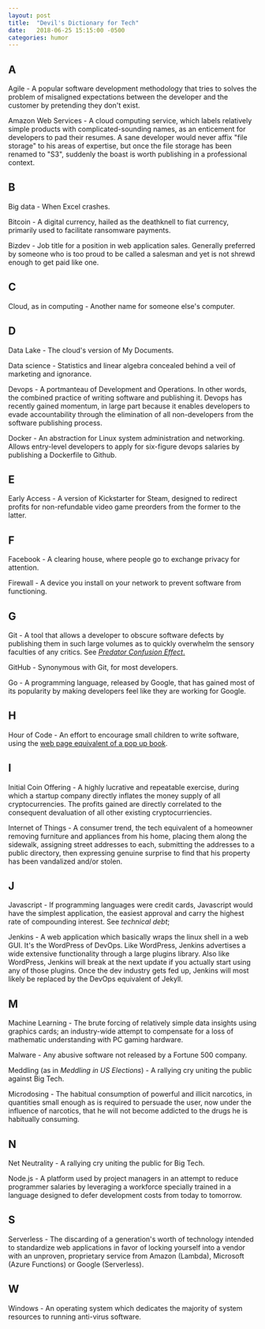 ```yaml
---
layout: post
title:  "Devil's Dictionary for Tech"
date:   2018-06-25 15:15:00 -0500
categories: humor
---
```


## A ##

Agile - A popular software development methodology that tries to solves the problem of misaligned expectations between the
developer and the customer by pretending they don't exist.

Amazon Web Services - A cloud computing service, which labels relatively simple products with complicated-sounding
names, as an enticement for developers to pad their resumes.  A sane developer would never affix "file storage" to his
areas of expertise, but once the file storage has been renamed to "S3", suddenly the boast is worth publishing in a
professional context.

## B ##

Big data - When Excel crashes.

Bitcoin - A digital currency, hailed as the deathknell to fiat currency, primarily used to facilitate ransomware 
payments.

Bizdev - Job title for a position in web application sales.  Generally preferred by someone who is too proud to be
called a salesman and yet is not shrewd enough to get paid like one.

## C ##

Cloud, as in computing - Another name for someone else's computer.

## D ##

Data Lake - The cloud's version of My Documents.

Data science - Statistics and linear algebra concealed behind a veil of marketing and ignorance.

Devops - A portmanteau of Development and Operations. In other words, the combined practice of
writing software and publishing it. Devops has recently gained momentum, in large part because it
enables developers to evade accountability through the elimination of all non-developers from the
software publishing process.

Docker - An abstraction for Linux system administration and networking.  Allows entry-level developers to apply for
six-figure devops salaries by publishing a Dockerfile to Github.

## E ##

Early Access - A version of Kickstarter for Steam, designed to redirect profits for non-refundable video game preorders
from the former to the latter.

## F ##

Facebook - A clearing house, where people go to exchange privacy for attention.

Firewall - A device you install on your network to prevent software from functioning.

## G ##

Git - A tool that allows a developer to obscure software defects by publishing them in such large volumes as to
quickly overwhelm the sensory faculties of any critics.  See [*Predator Confusion Effect*.][0]

GitHub - Synonymous with Git, for most developers.

Go - A programming language, released by Google, that has gained most of its popularity by making developers feel like 
they are working for Google.

## H ##

Hour of Code - An effort to encourage small children to write software, using the [web page equivalent of a pop up book][1].

## I ##

Initial Coin Offering - A highly lucrative and repeatable exercise, during which a startup company directly inflates 
the money supply of all cryptocurrencies. The profits gained are directly correlated to the consequent devaluation of
all other existing cryptocurriencies.

Internet of Things - A consumer trend, the tech equivalent of a homeowner removing furniture and appliances
from his home, placing them along the sidewalk, assigning street addresses to each, submitting the addresses 
to a public directory, then expressing genuine surprise to find that his property has been vandalized and/or stolen.

## J ##

Javascript - If programming languages were credit cards, Javascript would have the simplest application, the easiest
approval and carry the highest rate of compounding interest. See *technical debt*;

Jenkins - A web application which basically wraps the linux shell in a web GUI. It's the WordPress
of DevOps. Like WordPress, Jenkins advertises a wide extensive functionality through a large plugins
library. Also like WordPress, Jenkins will break at the next update if you actually start using any
of those plugins. Once the dev industry gets fed up, Jenkins will most likely be replaced by the
DevOps equivalent of Jekyll.

## M ##

Machine Learning - The brute forcing of relatively simple data insights using graphics cards; an industry-wide attempt 
to compensate for a loss of mathematic understanding with PC gaming hardware.

Malware - Any abusive software not released by a Fortune 500 company.

Meddling (as in *Meddling in US Elections*) - A rallying cry uniting the public against Big Tech.

Microdosing - The habitual consumption of powerful and illicit
narcotics, in quantities small enough as is required to persuade the
user, now under the influence of narcotics, that he will not become
addicted to the drugs he is habitually consuming.

## N ##

Net Neutrality - A rallying cry uniting the public for Big Tech.

Node.js - A platform used by project managers in an attempt to reduce programmer salaries by leveraging a workforce
specially trained in a language designed to defer development costs from today to tomorrow.

## S ##

Serverless - The discarding of a generation's worth of technology intended to standardize web applications in favor of
locking yourself into a vendor with an unproven, proprietary service from Amazon (Lambda), Microsoft (Azure Functions)
or Google (Serverless).

[0]: https://link.springer.com/article/10.1007%2FBF00177338
[1]: https://studio.code.org/s/frozen/stage/1/puzzle/1

## W

Windows - An operating system which dedicates the majority of system resources to running anti-virus software.
